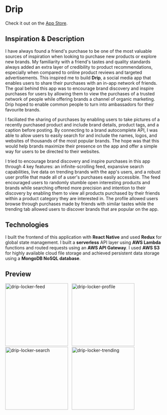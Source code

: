 # Drip

Check it out on the [App Store](https://apps.apple.com/us/app/drip-locker/id1599141142).

## Inspiration & Description
I have always found a friend's purchase to be one of the most valuable sources of inspiration when looking to purchase new products or explore new brands. My familiarity
with a friend's tastes and quality standards always added an extra layer of credibility to product recommendations, especially when compared to
online product reviews and targeted advertisements. This inspired me to build **Drip**, a social media app that enables users to share their 
purchases with an in-app network of friends. The goal behind this app was to encourage brand discovery and inspire purchases for users by allowing them to view the purchases of a trusted network of people while offering brands a channel of organic marketing. Drip hoped to enable common people to turn into ambassadors for their favourite brands.

I faciliated the sharing of purchases by enabling users to take pictures of a recently purchased product and include brand details, product tags, and a caption before posting. By connecting to a brand autocomplete API, I was able to allow users to easily search for and include the names, logos, and websites of thousands of the most popular brands. The hope was that this would help brands maximize their presence on the app and offer a simple way for users to be directed to their websites.

I tried to encourage brand discovery and inspire purchases in this app through 4 key features: an infinite-scrolling feed, expansive search capabilities, live data on trending brands with the app's users, and a robust user profile that made all of a user's purchases easily accessible.
The feed encouraged users to randomly stumble open interesting products and brands while searching offered more precision and intention to their
discovery by enabling them to view all products purchased by their friends within a product category they are interested in. The profile allowed users browse through purchases made by friends with similar tastes while the trending tab allowed users to discover brands that are popular on the app. 

## Technologies
I built the frontend of this application with **React Native** and used **Redux** for global state management. I built a **serverless** API layer using **AWS Lambda**
functions and routed requests using an **AWS API Gateway**. I used **AWS S3** for highly available cloud file storage and achieved persistent data storage using a **MongoDB NoSQL database**. 

## Preview

<img width="200" alt="drip-locker-feed" src="https://user-images.githubusercontent.com/23081661/146857556-6096a0b4-1e99-4e5b-ae47-7acc938d4329.png">&nbsp;&nbsp;&nbsp;<img width="200" alt="drip-locker-profile" src="https://user-images.githubusercontent.com/23081661/146857563-14e3c64a-31c4-4599-947d-45f1238fbdca.png">&nbsp;&nbsp;&nbsp;<img width="200" alt="drip-locker-search" src="https://user-images.githubusercontent.com/23081661/146857577-a5ebdba3-3e83-4a57-b563-131c3c02ba51.png">&nbsp;&nbsp;&nbsp;<img width="200" alt="drip-locker-trending" src="https://user-images.githubusercontent.com/23081661/146857585-4be8c0b1-2bc8-46d0-9a5d-a2466388c3fb.png">


